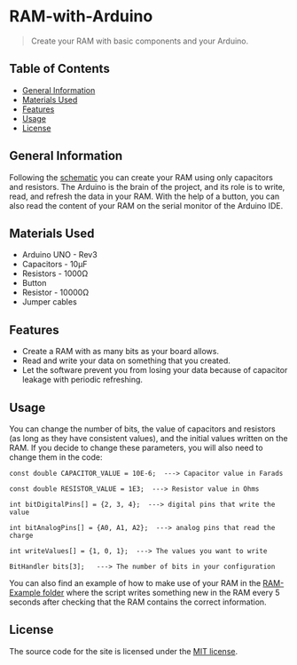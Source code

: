 # RAM-with-Arduino
> Create your RAM with basic components and your Arduino.

## Table of Contents
* [General Information](#general-information)
* [Materials Used](#materials-used)
* [Features](#features)
* [Usage](#usage)
* [License](#license)


## General Information
Following the [schematic](Schematic.pdf) you can create your RAM using only capacitors and resistors. The Arduino is the brain of the project, and its role is to write, read, and refresh the data in your RAM. With the help of a button, you can also read the content of your RAM on the serial monitor of the Arduino IDE.


## Materials Used
- Arduino UNO - Rev3
- Capacitors - 10μF
- Resistors - 1000Ω
- Button
- Resistor - 10000Ω
- Jumper cables


## Features
- Create a RAM with as many bits as your board allows.
- Read and write your data on something that you created.
- Let the software prevent you from losing your data because of capacitor leakage with periodic refreshing.


## Usage
You can change the number of bits, the value of capacitors and resistors (as long as they have consistent values), and the initial values written on the RAM.
If you decide to change these parameters, you will also need to change them in the code:

```
const double CAPACITOR_VALUE = 10E-6;  ---> Capacitor value in Farads

const double RESISTOR_VALUE = 1E3;  ---> Resistor value in Ohms

int bitDigitalPins[] = {2, 3, 4};  ---> digital pins that write the value

int bitAnalogPins[] = {A0, A1, A2};  ---> analog pins that read the charge

int writeValues[] = {1, 0, 1};  ---> The values you want to write

BitHandler bits[3];   ---> The number of bits in your configuration
```

You can also find an example of how to make use of your RAM in the [RAM-Example folder](RAM-Example) where the script writes something new in the RAM every 5 seconds after checking that the RAM contains the correct information.


## License
The source code for the site is licensed under the [MIT license](LICENSE).
